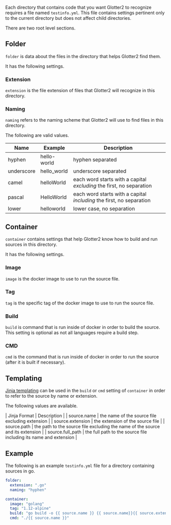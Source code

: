 Each directory that contains code that you want Glotter2 to recognize requires a file named `testinfo.yml`.
This file contains settings pertinent only to the current directory but does not affect child directories.

There are two root level sections.

## Folder

`folder` is data about the files in the directory that helps Glotter2 find them.

It has the following settings.

### Extension

`extension` is the file extension of files that Glotter2 will recognize in this directory.

### Naming

`naming` refers to the naming scheme that Glotter2 will use to find files in this directory.

The following are valid values.

| Name | Example | Description |
| --- | --- | --- |
| hyphen | hello-world | hyphen separated |
| underscore | hello_world | underscore separated |
| camel | helloWorld | each word starts with a capital _excluding_ the first, no separation |
| pascal | HelloWorld | each word starts with a capital _including_ the first, no separation |
| lower | helloworld | lower case, no separation |

## Container

`container` contains settings that help Glotter2 know how to build and run sources in this directory.

It has the following settings.

### Image

`image` is the docker image to use to run the source file.

### Tag

`tag` is the specific tag of the docker image to use to run the source file.

### Build

`build` is command that is run inside of docker in order to build the source.
This setting is optional as not all languages require a build step.

### CMD

`cmd` is the command that is run inside of docker in order to run the source (after it is built if necessary).

## Templating

[Jinja templating](https://palletsprojects.com/p/jinja/) can be used in the `build` or `cmd` setting of `container` in order to refer to the source by name or extension.

The following values are available.

| Jinja Format | Description |
| source.name | the name of the source file excluding extension |
| source.extension | the extension of the source file |
| source.path | the path to the source file excluding the name of the source and its extension |
| source.full_path | the full path to the source file including its name and extension |

## Example

The following is an example `testinfo.yml` file for a directory containing sources in go.

```yml
folder:
  extension: ".go"
  naming: "hyphen"

container:
  image: "golang"
  tag: "1.12-alpine"
  build: "go build -o {{ source.name }} {{ source.name}}{{ source.extension }}"
  cmd: "./{{ source.name }}"
```